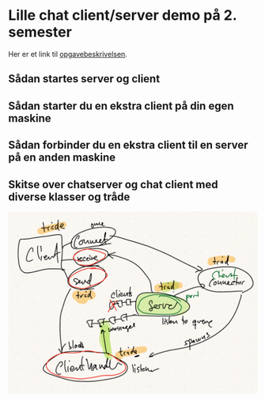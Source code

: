 # Lille chat client/server demo på 2. semester

Her er et link til [opgavebeskrivelsen](https://github.com/dat2Cph/content/blob/main/threads/Bornholm/exercises_chatserver.md).

## Sådan startes server og client


## Sådan starter du en ekstra client på din egen maskine


## Sådan forbinder du en ekstra client til en server på en anden maskine


## Skitse over chatserver og chat client med diverse klasser og tråde

![Chatserver](./images/chatserver.png)